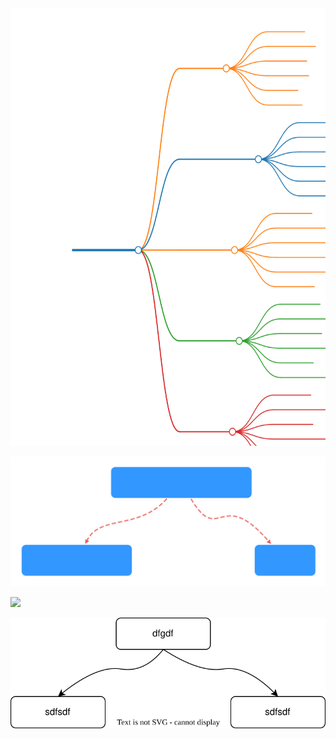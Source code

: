 <img src="sources/markmind-example.svg" width="600" height="700">

![](sources/mindonmap-example.svg)

<!-- Image Map Generated by http://www.image-map.net/ -->
<img width=500 src="https://upload.wikimedia.org/wikipedia/commons/c/cc/Target_Flat_Icon.svg" usemap="#image-map">

![](/Markdown/Mindmaps/sources/example.drawio.svg)

<map name="image-map">
    <area target="_blank" alt="arrow" title="arrow" href="https://en.wikipedia.org/wiki/Arrow" coords="363,137,417,111,411,148,418,159,364,190,232,262,225,248,356,175,406,159,451,179,394,208,364,190,369,177,355,175,355,183,359,157" shape="poly">
    <area target="_blank" alt="arrow" title="arrow" href="https://en.wikipedia.org/wiki/Arrow" coords="408,155,8" shape="circle">
  <area target="_blank" alt="bullseye" title="" href="https://en.wikipedia.org/wiki/Bullseye_(target)" coords="227,253,38" shape="circle">
</map>